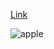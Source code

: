 [Link](https://apple-bulalar.netlify.app/)

![apple](https://user-images.githubusercontent.com/66916141/140643853-9c3d3b47-a5e4-4e84-9b4b-b0b403855871.JPG)

